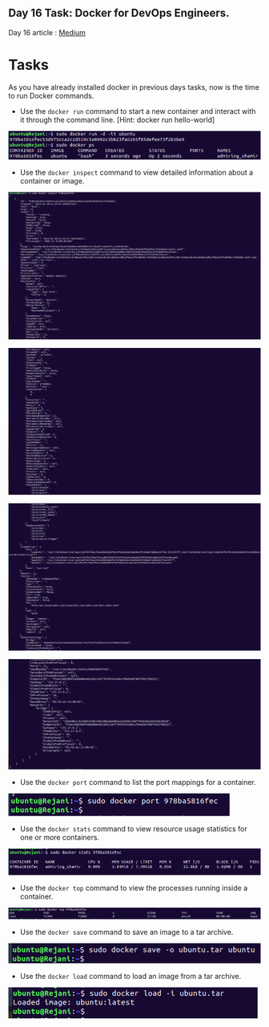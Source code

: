 ## Day 16 Task: Docker for DevOps Engineers.

Day 16 article : [Medium](https://medium.com/@rejani2906/day-16-docker-for-devops-engineers-80345cad598c)

# Tasks

As you have already installed docker in previous days tasks, now is the time to run Docker commands.

- Use the `docker run` command to start a new container and interact with it through the command line. [Hint: docker run hello-world]

![run](/2023/day16/Screenshots/docker-run.png)

- Use the `docker inspect` command to view detailed information about a container or image.

![inspect-1](/2023/day16/Screenshots/inspect-1.png)

![inspect-2](/2023/day16/Screenshots/inspect-2.png)

![inspect-3](/2023/day16/Screenshots/inspect-3.png)

![inspect-4](/2023/day16/Screenshots/inspect-4.png)

- Use the `docker port` command to list the port mappings for a container.

![port](/2023/day16/Screenshots/docker-port.png)

- Use the `docker stats` command to view resource usage statistics for one or more containers.

![stats](/2023/day16/Screenshots/docker-stats.png)

- Use the `docker top` command to view the processes running inside a container.

![top](/2023/day16/Screenshots/docker-top.png)

- Use the `docker save` command to save an image to a tar archive.

![save](/2023/day16/Screenshots/docker-save.png)

- Use the `docker load` command to load an image from a tar archive.

![load](/2023/day16/Screenshots/docker-load.png)
